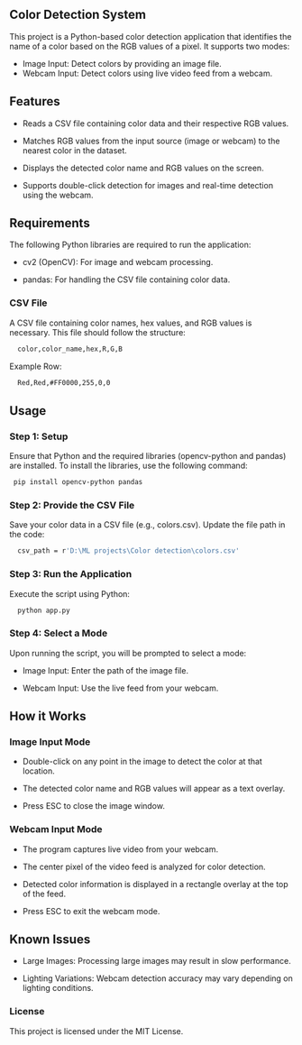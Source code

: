 
## Color Detection System
This project is a Python-based color detection application that identifies the name of a color based on the RGB values of a pixel. It supports two modes:

- Image Input: Detect colors by providing an image file.
- Webcam Input: Detect colors using live video feed from a webcam.


## Features
- Reads a CSV file containing color data and their respective RGB values.

- Matches RGB values from the input source (image or webcam) to the nearest color in the dataset.

- Displays the detected color name and RGB values on the screen.

- Supports double-click detection for images and real-time detection using the webcam.




## Requirements
The following Python libraries are required to run the application:

- cv2 (OpenCV): For image and webcam processing.

- pandas: For handling the CSV file containing color data.

### CSV File
A CSV file containing color names, hex values, and RGB values is necessary. This file should follow the structure:
```bash
  color,color_name,hex,R,G,B
```
Example Row:
```bash
  Red,Red,#FF0000,255,0,0
```

## Usage
### Step 1: Setup
Ensure that Python and the required libraries (opencv-python and pandas) are installed. To install the libraries, use the following command:
```bash
 pip install opencv-python pandas
```


### Step 2: Provide the CSV File
Save your color data in a CSV file (e.g., colors.csv). Update the file path in the code:

```bash
  csv_path = r'D:\ML projects\Color detection\colors.csv'
```
### Step 3: Run the Application
Execute the script using Python:
```bash
  python app.py
```

### Step 4: Select a Mode
Upon running the script, you will be prompted to select a mode:

- Image Input: Enter the path of the image file.

- Webcam Input: Use the live feed from your webcam.

## How it Works 
### Image Input Mode

- Double-click on any point in the image to detect the color at that location.

- The detected color name and RGB values will appear as a text overlay.

- Press ESC to close the image window.

### Webcam Input Mode

- The program captures live video from your webcam.

- The center pixel of the video feed is analyzed for color detection.

- Detected color information is displayed in a rectangle overlay at the top of the feed.

- Press ESC to exit the webcam mode.

## Known Issues

- Large Images: Processing large images may result in slow performance.

- Lighting Variations: Webcam detection accuracy may vary depending on lighting conditions.

### License

This project is licensed under the MIT License.

